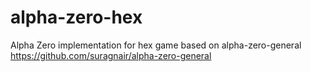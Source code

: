 # alpha-zero-hex
Alpha Zero implementation for hex game based on alpha-zero-general
https://github.com/suragnair/alpha-zero-general
